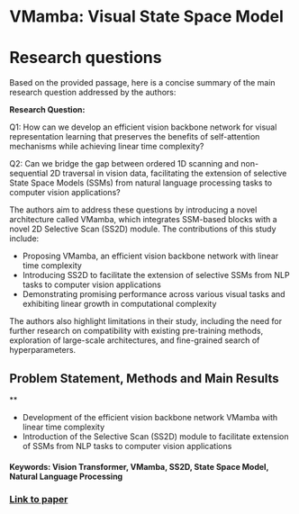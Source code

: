 # VMamba: Visual State Space Model

# Research questions
Based on the provided passage, here is a concise summary of the main research question addressed by the authors:

**Research Question:**

Q1: How can we develop an efficient vision backbone network for visual representation learning that preserves the benefits of self-attention mechanisms while achieving linear time complexity?

Q2: Can we bridge the gap between ordered 1D scanning and non-sequential 2D traversal in vision data, facilitating the extension of selective State Space Models (SSMs) from natural language processing tasks to computer vision applications?

The authors aim to address these questions by introducing a novel architecture called VMamba, which integrates SSM-based blocks with a novel 2D Selective Scan (SS2D) module. The contributions of this study include:

* Proposing VMamba, an efficient vision backbone network with linear time complexity
* Introducing SS2D to facilitate the extension of selective SSMs from NLP tasks to computer vision applications
* Demonstrating promising performance across various visual tasks and exhibiting linear growth in computational complexity

The authors also highlight limitations in their study, including the need for further research on compatibility with existing pre-training methods, exploration of large-scale architectures, and fine-grained search of hyperparameters.

## Problem Statement, Methods and Main Results
**
* Development of the efficient vision backbone network VMamba with linear time complexity
* Introduction of the Selective Scan (SS2D) module to facilitate extension of SSMs from NLP tasks to computer vision applications

#### Keywords: Vision Transformer, VMamba, SS2D, State Space Model, Natural Language Processing
### [Link to paper](https://arxiv.org/abs/2401.10166v3)
